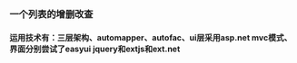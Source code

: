### 一个列表的增删改查
#### 运用技术有：三层架构、automapper、autofac、ui层采用asp.net mvc模式、界面分别尝试了easyui jquery和extjs和ext.net

